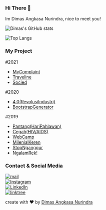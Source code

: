 ### Hi There 👋

Im Dimas Angkasa Nurindra, nice to meet you!

![Dimas's GitHub stats](https://github-readme-stats.vercel.app/api?username=angkasa27&show_icons=true&icon)

![Top Langs](https://github-readme-stats.vercel.app/api/top-langs/?username=angkasa27&show_icons=true&icon)

### My Project
#2021
- [MyComplaint](https://angkasa27.github.io/react-tailwind-mycomplaint/)
- [Traveline](https://traveline.web.app/)
- [Socied](https://socied.web.app/)

#2020
- [4.0(RevolusiIndustri)](https://angkasa27.github.io/Web-Revolusi-Industri/)
- [BootstrapGenerator](https://angkasa27.github.io/BootstrapGenerator/)

#2019
- [Pantang(HariPahlawan)](https://angkasa27.github.io/Web-Pantang-Hari-Pahlawan/)
- [Cegah(HIV/AIDS)](https://angkasa27.github.io/Web-Pantang-Hari-Pahlawan/)
- [WebCamp](https://angkasa27.github.io/Web-WebCamp/)
- [MilenialKeren](https://angkasa27.github.io/Web-Milenial-Keren/)
- [StopNganggur](https://angkasa27.github.io/Web-Stop-Nganggur/)
- [NgalamRek!](https://angkasa27.github.io/Web-Ngalam-rek/)

### Contact & Social Media
 <a href="mailto:mas.angkasa27@gmail.com" target="_blank"><img alt="mail" src="https://img.shields.io/badge/-gmail:%20mas.angkasa27@gmail.com-ea4335?&style=for-the-badge&logo=gmail&logoColor=white" /></a><br>
<a href="https://instagram.com/mas.angkasa27" target="_blank"><img alt="Instagram" src="https://img.shields.io/badge/-Instagram:%20@mas.angkasa27-E4406F?&style=for-the-badge&logo=Instagram&logoColor=white" /></a><br>
 <a href="https://www.linkedin.com/in/dimas-angkasa-nurindra-a1750719b/" target="_blank"><img alt="LinkedIn" src="https://img.shields.io/badge/-LinkedIn:%20Dimas%20Angkasa%20Nurindra-0A66C2?&style=for-the-badge&logo=linkedin&logoColor=white" /></a> <br>
 <a href="https://linktr.ee/angkasa27" target="_blank"><img alt="linktree" src="https://img.shields.io/badge/-Linktree:%20angkasa27-39e09b?&style=for-the-badge&logo=linktree&logoColor=white" /></a>

create with :heart: by [Dimas Angkasa Nurindra](https://github.com/angkasa27)

